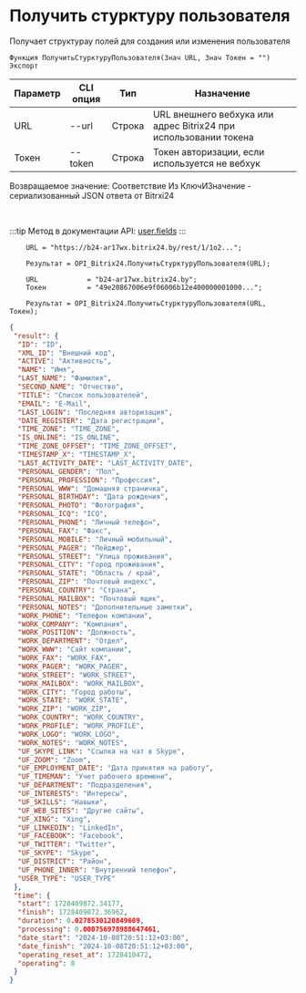 ﻿---
sidebar_position: 7
---

# Получить стурктуру пользователя
 Получает структурау полей для создания или изменения пользователя



`Функция ПолучитьСтурктуруПользователя(Знач URL, Знач Токен = "") Экспорт`

  | Параметр | CLI опция | Тип | Назначение |
  |-|-|-|-|
  | URL | --url | Строка | URL внешнего вебхука или адрес Bitrix24 при использовании токена |
  | Токен | --token | Строка | Токен авторизации, если используется не вебхук |

  
  Возвращаемое значение:   Соответствие Из КлючИЗначение - сериализованный JSON ответа от Bitrxi24

<br/>

:::tip
Метод в документации API: [user.fields](https://dev.1c-bitrix.ru/rest_help/users/user_fields.php)
:::
<br/>


```bsl title="Пример кода"
    URL = "https://b24-ar17wx.bitrix24.by/rest/1/1o2...";

    Результат = OPI_Bitrix24.ПолучитьСтурктуруПользователя(URL);

    URL            = "b24-ar17wx.bitrix24.by";
    Токен          = "49e20867006e9f06006b12e400000001000...";

    Результат = OPI_Bitrix24.ПолучитьСтурктуруПользователя(URL, Токен);
```
    



```json title="Результат"
{
 "result": {
  "ID": "ID",
  "XML_ID": "Внешний код",
  "ACTIVE": "Активность",
  "NAME": "Имя",
  "LAST_NAME": "Фамилия",
  "SECOND_NAME": "Отчество",
  "TITLE": "Список пользователей",
  "EMAIL": "E-Mail",
  "LAST_LOGIN": "Последняя авторизация",
  "DATE_REGISTER": "Дата регистрации",
  "TIME_ZONE": "TIME_ZONE",
  "IS_ONLINE": "IS_ONLINE",
  "TIME_ZONE_OFFSET": "TIME_ZONE_OFFSET",
  "TIMESTAMP_X": "TIMESTAMP_X",
  "LAST_ACTIVITY_DATE": "LAST_ACTIVITY_DATE",
  "PERSONAL_GENDER": "Пол",
  "PERSONAL_PROFESSION": "Профессия",
  "PERSONAL_WWW": "Домашняя страничка",
  "PERSONAL_BIRTHDAY": "Дата рождения",
  "PERSONAL_PHOTO": "Фотография",
  "PERSONAL_ICQ": "ICQ",
  "PERSONAL_PHONE": "Личный телефон",
  "PERSONAL_FAX": "Факс",
  "PERSONAL_MOBILE": "Личный мобильный",
  "PERSONAL_PAGER": "Пейджер",
  "PERSONAL_STREET": "Улица проживания",
  "PERSONAL_CITY": "Город проживания",
  "PERSONAL_STATE": "Область / край",
  "PERSONAL_ZIP": "Почтовый индекс",
  "PERSONAL_COUNTRY": "Страна",
  "PERSONAL_MAILBOX": "Почтовый ящик",
  "PERSONAL_NOTES": "Дополнительные заметки",
  "WORK_PHONE": "Телефон компании",
  "WORK_COMPANY": "Компания",
  "WORK_POSITION": "Должность",
  "WORK_DEPARTMENT": "Отдел",
  "WORK_WWW": "Сайт компании",
  "WORK_FAX": "WORK_FAX",
  "WORK_PAGER": "WORK_PAGER",
  "WORK_STREET": "WORK_STREET",
  "WORK_MAILBOX": "WORK_MAILBOX",
  "WORK_CITY": "Город работы",
  "WORK_STATE": "WORK_STATE",
  "WORK_ZIP": "WORK_ZIP",
  "WORK_COUNTRY": "WORK_COUNTRY",
  "WORK_PROFILE": "WORK_PROFILE",
  "WORK_LOGO": "WORK_LOGO",
  "WORK_NOTES": "WORK_NOTES",
  "UF_SKYPE_LINK": "Ссылка на чат в Skype",
  "UF_ZOOM": "Zoom",
  "UF_EMPLOYMENT_DATE": "Дата принятия на работу",
  "UF_TIMEMAN": "Учет рабочего времени",
  "UF_DEPARTMENT": "Подразделения",
  "UF_INTERESTS": "Интересы",
  "UF_SKILLS": "Навыки",
  "UF_WEB_SITES": "Другие сайты",
  "UF_XING": "Xing",
  "UF_LINKEDIN": "LinkedIn",
  "UF_FACEBOOK": "Facebook",
  "UF_TWITTER": "Twitter",
  "UF_SKYPE": "Skype",
  "UF_DISTRICT": "Район",
  "UF_PHONE_INNER": "Внутренний телефон",
  "USER_TYPE": "USER_TYPE"
 },
 "time": {
  "start": 1728409872.34177,
  "finish": 1728409872.36962,
  "duration": 0.0278530120849609,
  "processing": 0.000756978988647461,
  "date_start": "2024-10-08T20:51:12+03:00",
  "date_finish": "2024-10-08T20:51:12+03:00",
  "operating_reset_at": 1728410472,
  "operating": 0
 }
}
```

